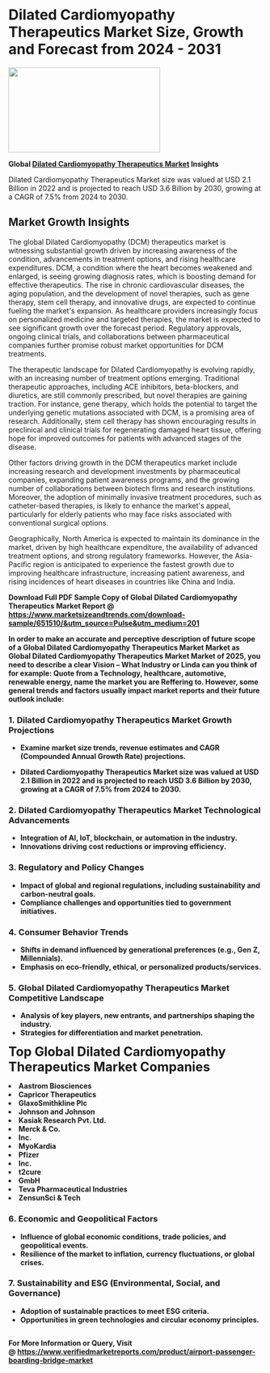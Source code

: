 <H1>Dilated Cardiomyopathy Therapeutics Market Size, Growth and Forecast from 2024 - 2031</H1><img class="aligncenter size-medium wp-image-584254" src="https://thirdeyenews.in/wp-content/uploads/2024/09/Global-Market-Research-300x168.jpeg" alt="" width="300" height="168" /><p><strong>Global&nbsp;<a href="https://www.marketsizeandtrends.com/download-sample/651510/&amp;utm_source=Pulse&amp;utm_medium=201">Dilated Cardiomyopathy Therapeutics Market</a> Insights</strong></p><p>Dilated Cardiomyopathy Therapeutics Market size was valued at USD 2.1 Billion in 2022 and is projected to reach USD 3.6 Billion by 2030, growing at a CAGR of 7.5% from 2024 to 2030.</p><p><h2>Market Growth Insights</h2> <p>The global Dilated Cardiomyopathy (DCM) therapeutics market is witnessing substantial growth driven by increasing awareness of the condition, advancements in treatment options, and rising healthcare expenditures. DCM, a condition where the heart becomes weakened and enlarged, is seeing growing diagnosis rates, which is boosting demand for effective therapeutics. The rise in chronic cardiovascular diseases, the aging population, and the development of novel therapies, such as gene therapy, stem cell therapy, and innovative drugs, are expected to continue fueling the market's expansion. As healthcare providers increasingly focus on personalized medicine and targeted therapies, the market is expected to see significant growth over the forecast period. Regulatory approvals, ongoing clinical trials, and collaborations between pharmaceutical companies further promise robust market opportunities for DCM treatments.</p> <p><strong></strong></p> <p>The therapeutic landscape for Dilated Cardiomyopathy is evolving rapidly, with an increasing number of treatment options emerging. Traditional therapeutic approaches, including ACE inhibitors, beta-blockers, and diuretics, are still commonly prescribed, but novel therapies are gaining traction. For instance, gene therapy, which holds the potential to target the underlying genetic mutations associated with DCM, is a promising area of research. Additionally, stem cell therapy has shown encouraging results in preclinical and clinical trials for regenerating damaged heart tissue, offering hope for improved outcomes for patients with advanced stages of the disease.</p> <p>Other factors driving growth in the DCM therapeutics market include increasing research and development investments by pharmaceutical companies, expanding patient awareness programs, and the growing number of collaborations between biotech firms and research institutions. Moreover, the adoption of minimally invasive treatment procedures, such as catheter-based therapies, is likely to enhance the market's appeal, particularly for elderly patients who may face risks associated with conventional surgical options.</p> <p>Geographically, North America is expected to maintain its dominance in the market, driven by high healthcare expenditure, the availability of advanced treatment options, and strong regulatory frameworks. However, the Asia-Pacific region is anticipated to experience the fastest growth due to improving healthcare infrastructure, increasing patient awareness, and rising incidences of heart diseases in countries like China and India.</p> <p><strong></p><p><span class=""><strong>Download Full PDF Sample Copy of Global Dilated Cardiomyopathy Therapeutics Market Report</strong> @ <a href="https://www.marketsizeandtrends.com/download-sample/651510/&amp;utm_source=Pulse&amp;utm_medium=201" target="_blank">https://www.marketsizeandtrends.com/download-sample/651510/&amp;utm_source=Pulse&amp;utm_medium=201</a></span></p><p>In order to make an accurate and perceptive description of future scope of a Global&nbsp;Dilated Cardiomyopathy Therapeutics Market Market as Global&nbsp;Dilated Cardiomyopathy Therapeutics Market Market of 2025, you need to describe a clear Vision &ndash; What Industry or Linda can you think of for example: Quote from a Technology, healthcare, automotive, renewable energy, name the market you are Reffering to. However, some general trends and factors usually impact market reports and their future outlook include:</p><h3>1.&nbsp;<strong>Dilated Cardiomyopathy Therapeutics Market Growth Projections</strong></h3><ul><li>Examine market size trends, revenue estimates and CAGR (Compounded Annual Growth Rate) projections.</li><li><p>Dilated Cardiomyopathy Therapeutics Market size was valued at USD 2.1 Billion in 2022 and is projected to reach USD 3.6 Billion by 2030, growing at a CAGR of 7.5% from 2024 to 2030.</p></li></ul><h3>2.&nbsp;<strong>Dilated Cardiomyopathy Therapeutics Market Technological Advancements</strong></h3><ul><li>Integration of AI, IoT, blockchain, or automation in the industry.</li><li>Innovations driving cost reductions or improving efficiency.</li></ul><h3>3.&nbsp;<strong>Regulatory and Policy Changes</strong></h3><ul><li>Impact of global and regional regulations, including sustainability and carbon-neutral goals.</li><li>Compliance challenges and opportunities tied to government initiatives.</li></ul><h3>4.&nbsp;<strong>Consumer Behavior Trends</strong></h3><ul><li>Shifts in demand influenced by generational preferences (e.g., Gen Z, Millennials).</li><li>Emphasis on eco-friendly, ethical, or personalized products/services.</li></ul><h3>5.&nbsp;<strong>Global Dilated Cardiomyopathy Therapeutics Market Competitive Landscape</strong></h3><ul><li>Analysis of key players, new entrants, and partnerships shaping the industry.</li><li>Strategies for differentiation and market penetration.</li></ul><p data-pm-slice="1 1 []"><span style="color: inherit; font-family: inherit; font-size: 25px;">Top Global Dilated Cardiomyopathy Therapeutics Market Companies</span></p><div class="" data-test-id=""><p><li>Aastrom Biosciences</li><li> Capricor Therapeutics</li><li> GlaxoSmithkline Plc</li><li> Johnson and Johnson</li><li> Kasiak Research Pvt. Ltd.</li><li> Merck & Co.</li><li> Inc.</li><li> MyoKardia</li><li> Pfizer</li><li> Inc.</li><li> t2cure</li><li> GmbH</li><li> Teva Pharmaceutical Industries</li><li> ZensunSci & Tech</li></p></div><h3>6.&nbsp;<strong>Economic and Geopolitical Factors</strong></h3><ul><li>Influence of global economic conditions, trade policies, and geopolitical events.</li><li>Resilience of the market to inflation, currency fluctuations, or global crises.</li></ul><h3>7.&nbsp;<strong>Sustainability and ESG (Environmental, Social, and Governance)</strong></h3><ul><li>Adoption of sustainable practices to meet ESG criteria.</li><li>Opportunities in green technologies and circular economy principles.</li></ul><h2><strong style="font-size: 14px;">For More Information or Query, Visit @&nbsp;</strong><a style="background-color: #ffffff; font-size: 14px;" href="https://www.marketsizeandtrends.com/report/dilated-cardiomyopathy-therapeutics-market/" target="_blank">https://www.verifiedmarketreports.com/product/airport-passenger-boarding-bridge-market</a></h2>
